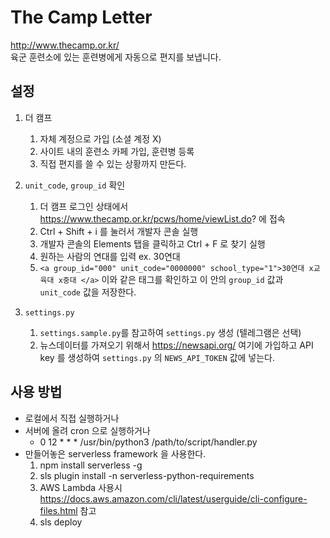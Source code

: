 # The Camp Letter
http://www.thecamp.or.kr/  
육군 훈련소에 있는 훈련병에게 자동으로 편지를 보냅니다.

## 설정
1. 더 캠프
    1. 자체 계정으로 가입 (소셜 계정 X)
    2. 사이트 내의 훈련소 카페 가입, 훈련병 등록
    3. 직접 편지를 쓸 수 있는 상황까지 만든다.

1. `unit_code`, `group_id` 확인
    1. 더 캠프 로그인 상태에서 https://www.thecamp.or.kr/pcws/home/viewList.do? 에 접속
    2. Ctrl + Shift + i 를 눌러서 개발자 콘솔 실행
    3. 개발자 콘솔의 Elements 탭을 클릭하고 Ctrl + F 로 찾기 실행
    4. 원하는 사람의 연대를 입력 ex. 30연대 
    5. `<a group_id="000" unit_code="0000000" school_type="1">30연대 x교육대 x중대 </a>` 이와 같은 태그를 확인하고
    이 안의 `group_id` 값과 `unit_code` 값을 저장한다.
     
1. `settings.py`
    1. `settings.sample.py`를 참고하여 `settings.py` 생성
    (텔레그램은 선택)
    1. 뉴스데이터를 가져오기 위해서 
    https://newsapi.org/ 여기에 가입하고 API key 를 생성하여
    `settings.py` 의 `NEWS_API_TOKEN` 값에 넣는다.

## 사용 방법
- 로컬에서 직접 실행하거나
- 서버에 올려 cron 으로 실행하거나  
    - 0 12 * * * /usr/bin/python3 /path/to/script/handler.py
- 만들어놓은 serverless framework 을 사용한다. 
    1. npm install serverless -g
    2. sls plugin install -n serverless-python-requirements
    3. AWS Lambda 사용시 https://docs.aws.amazon.com/cli/latest/userguide/cli-configure-files.html 참고
    4. sls deploy
